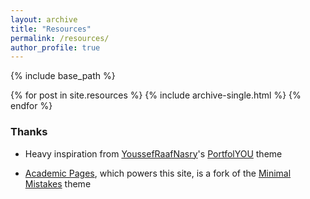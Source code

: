 ```yaml
---
layout: archive
title: "Resources"
permalink: /resources/
author_profile: true
---
```


{% include base_path %}

{% for post in site.resources %}
   {% include archive-single.html %}
{% endfor %}


### Thanks

- Heavy inspiration from [YoussefRaafNasry](https://github.com/YoussefRaafatNasry)'s [PortfolYOU](https://github.com/YoussefRaafatNasry/portfolYOU) theme

- [Academic Pages](https://github.com/academicpages/academicpages.github.io), which powers this site, is a fork of the [Minimal Mistakes](https://mademistakes.com/work/minimal-mistakes-jekyll-theme/) theme
